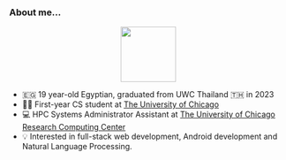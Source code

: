 ### About me...


<div id="header" align="center">
  <img src="http://mitvergnuegen.com/2015/11-saetze-die-social-media-manager-nicht..." width="100"/>
</div>


- 🇪🇬 19 year-old Egyptian, graduated from UWC Thailand 🇹🇭 in 2023
- 🧑‍🎓 First-year CS student at [The University of Chicago](https://www.uchicago.edu) 
- 💻 HPC Systems Administrator Assistant at [The University of Chicago Research Computing Center](https://rcc.uchicago.edu)
- 💡 Interested in full-stack web development, Android development and Natural Language Processing.
